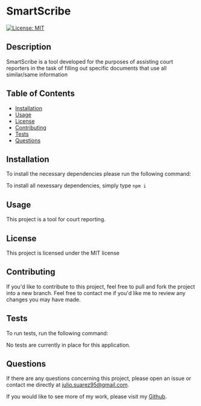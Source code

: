 # SmartScribe
[![License: MIT](https://img.shields.io/badge/License-MIT-yellow.svg)](https://opensource.org/licenses/MIT)

## Description
SmartScribe is a tool developed for the purposes of assisting court reporters in the task of filling out specific documents that use all similar/same information

## Table of Contents
* [Installation](#Installation)
* [Usage](#Usage)
* [License](#License)
* [Contributing](#Contributing)
* [Tests](#Tests)
* [Questions](#Questions)

## Installation
To install the necessary dependencies please run the following command:

To install all nexessary dependencies, simply type `npm i`

## Usage
This project is a tool for court reporting. 

## License
        
This project is licensed under the MIT license

## Contributing
If you'd like to contribute to this project, feel free to pull and fork the project into a new branch. Feel free to contact me if you'd like me to review any changes you may have made.

## Tests
To run tests, run the following command:

No tests are currently in place for this application.

## Questions
If there are any questions concerning this project, please open an issue or contact me directly at julio.suarez95@gmail.com.

If you would like to see more of my work, please visit my [Github](https://github.com/justjulio95).
